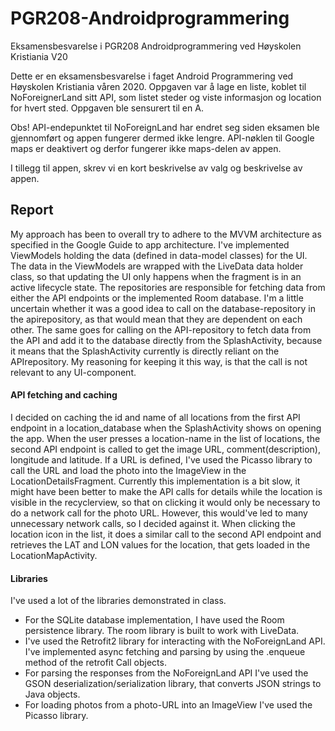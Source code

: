 # PGR208-Androidprogrammering
Eksamensbesvarelse i PGR208 Androidprogrammering ved Høyskolen Kristiania V20

Dette er en eksamensbesvarelse i faget Android Programmering ved Høyskolen Kristiania våren 2020.
Oppgaven var å lage en liste, koblet til NoForeignerLand sitt API, som listet steder og viste informasjon og location for hvert sted.
Oppgaven ble sensurert til en A.

Obs! 
API-endepunktet til NoForeignLand har endret seg siden eksamen ble gjennomført og appen fungerer dermed ikke lengre. 
API-nøklen til Google maps er deaktivert og derfor fungerer ikke maps-delen av appen. 

I tillegg til appen, skrev vi en kort beskrivelse av valg og beskrivelse av appen.

## Report 

My approach has been to overall try to adhere to the MVVM architecture as specified in the Google
Guide to app architecture. I've implemented ViewModels holding the data (defined in data-model
classes) for the UI. The data in the ViewModels are wrapped with the LiveData data holder class, so
that updating the UI only happens when the fragment is in an active lifecycle state. The repositories
are responsible for fetching data from either the API endpoints or the implemented Room database.
I'm a little uncertain whether it was a good idea to call on the database-repository in the apirepository, as that would mean that they are dependent on each other. The same goes for calling on
the API-repository to fetch data from the API and add it to the database directly from the
SplashActivity, because it means that the SplashActivity currently is directly reliant on the APIrepository. My reasoning for keeping it this way, is that the call is not relevant to any UI-component.


#### API fetching and caching

I decided on caching the id and name of all locations from the first API endpoint in a
location_database when the SplashActivity shows on opening the app. When the user presses a
location-name in the list of locations, the second API endpoint is called to get the image URL,
comment(description), longitude and latitude. If a URL is defined, I've used the Picasso library to call
the URL and load the photo into the ImageView in the LocationDetailsFragment. Currently this
implementation is a bit slow, it might have been better to make the API calls for details while the
location is visible in the recyclerview, so that on clicking it would only be necessary to do a network
call for the photo URL. However, this would've led to many unnecessary network calls, so I decided
against it. When clicking the location icon in the list, it does a similar call to the second API endpoint
and retrieves the LAT and LON values for the location, that gets loaded in the LocationMapActivity.


#### Libraries
I've used a lot of the libraries demonstrated in class.

- For the SQLite database implementation, I have used the Room persistence library. The room
library is built to work with LiveData.
- I've used the Retrofit2 library for interacting with the NoForeignLand API. I've implemented
async fetching and parsing by using the .enqueue method of the retrofit Call objects.
- For parsing the responses from the NoForeignLand API I've used the GSON
deserialization/serialization library, that converts JSON strings to Java objects.
- For loading photos from a photo-URL into an ImageView I've used the Picasso library.

